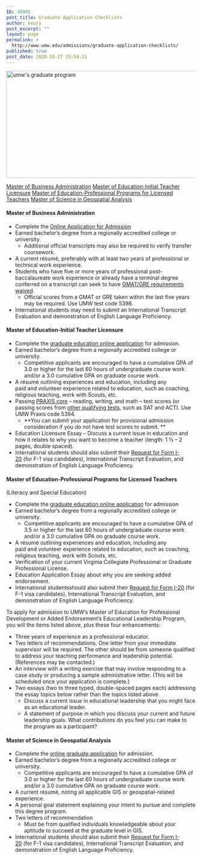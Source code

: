 ```yaml
---
ID: 48905
post_title: Graduate Application Checklists
author: keury
post_excerpt: ""
layout: page
permalink: >
  http://www.umw.edu/admissions/graduate-application-checklists/
published: true
post_date: 2020-10-27 15:54:21
---
```

<img class="aligncenter size-large wp-image-48500" src="http://www.umw.edu/admissions/wp-content/uploads/sites/6/2018/06/Untitled-design-20-1024x284.png" alt="umw's graduate program" width="1024" height="284" />

<a href="#Master of Business Administration">Master of Business Administration</a>
<a href="#Master of Education-Initial Teacher Licensure">Master of Education-Initial Teacher Licensure</a>
<a href="#Master of Education-Professional Programs for Licensed Teachers">Master of Education-Professional Programs for Licensed Teachers</a>
<a href="#Master of Science in Geospatial Analysis">Master of Science in Geospatial Analysis</a>
<h4><a id="Master of Business Administration"></a><strong>Master of Business Administration</strong></h4>
<ul>
 	<li>Complete the <a href="https://admissions.umw.edu/apply/?sr=a8f154ae-97ae-4eca-8187-234651110b0e">Online Application for Admission</a></li>
 	<li>Earned bachelor’s degree from a regionally accredited college or university.
<ul>
 	<li>Additional official transcripts may also be required to verify transfer coursework.</li>
</ul>
</li>
 	<li>A current résumé, preferably with at least two years of professional or technical work experience.</li>
 	<li>Students who have five or more years of professional post-baccalaureate work experience or already have a terminal degree conferred on a transcript can seek to have <a href="http://www.umw.edu/admissions/graduate/advising/waiver/">GMAT/GRE requirements waived</a>.
<ul>
 	<li>Official scores from a GMAT or GRE taken within the last five years may be required. Use UMW test code 5398.</li>
</ul>
</li>
 	<li>International students may need to submit an International Transcript Evaluation and demonstration of English Language Proficiency.</li>
</ul>
<h4><a id="Master of Education-Initial Teacher Licensure"></a><strong>Master of Education-Initial Teacher Licensure</strong></h4>
<ul>
 	<li>Complete the <a href="https://admissions.umw.edu/apply/?sr=a8f154ae-97ae-4eca-8187-234651110b0e">graduate education online application</a> for admission.</li>
 	<li>Earned bachelor’s degree from a regionally accredited college or university.
<ul>
 	<li>Competitive applicants are encouraged to have a cumulative GPA of 3.0 or higher for the last 60 hours of undergraduate course work and/or a 3.0 cumulative GPA on graduate course work.</li>
</ul>
</li>
 	<li>A résumé outlining experiences and education, including any paid and volunteer experience related to education, such as coaching, religious teaching, work with Scouts, etc.</li>
 	<li style="list-style-type: none"></li>
 	<li>Passing <a href="http://www.ets.org/praxis/about/core/">PRAXIS core</a> – reading, writing, and math – test scores (or passing scores from <a href="http://education.umw.edu/student-resources/testing-requirements-2/">other qualifying tests</a>, such as SAT and ACT). Use UMW Praxis code 5394.
<ul>
 	<li>**You can submit your application for provisional admission consideration if you do not have test scores to submit. **</li>
</ul>
</li>
 	<li>Education Licensure Essay – Discuss a current issue in education and how it relates to why you want to become a teacher (length: 1 ½ – 2 pages, double spaced).</li>
 	<li>International students should also submit their <a href="http://international.umw.edu/international-services/prospective/request-for-form-i-20/">Request for Form I-20</a> (for F-1 visa candidates), International Transcript Evaluation, and demonstration of English Language Proficiency.</li>
</ul>
<h4><a id="Master of Education-Professional Programs for Licensed Teachers"></a><strong>Master of Education-Professional Programs for Licensed Teachers</strong></h4>
(Literacy and Special Education)
<ul>
 	<li>Complete the <a href="https://admissions.umw.edu/apply/?sr=a8f154ae-97ae-4eca-8187-234651110b0e">graduate education online application</a> for admission</li>
 	<li>Earned bachelor’s degree from a regionally accredited college or university.
<ul>
 	<li>Competitive applicants are encouraged to have a cumulative GPA of 3.5 or higher for the last 60 hours of undergraduate course work and/or a 3.0 cumulative GPA on graduate course work.</li>
</ul>
</li>
 	<li>A résumé outlining experiences and education, including any paid and volunteer experience related to education, such as coaching, religious teaching, work with Scouts, etc.</li>
 	<li>Verification of your current Virginia Collegiate Professional or Graduate Professional License.</li>
 	<li>Education Application Essay about why you are seeking added endorsement.</li>
 	<li>International studentsshould also submit their <a href="http://international.umw.edu/international-services/prospective/request-for-form-i-20/">Request for Form I-20</a> (for F-1 visa candidates), International Transcript Evaluation, and demonstration of English Language Proficiency.</li>
</ul>
To apply for admission to UMW’s Master of Education for Professional Development or Added Endorsement’s Educational Leadership Program, you will the items listed above, plus these four enhancements:
<ul>
 	<li>Three years of experience as a professional educator.</li>
 	<li>Two letters of recommendations. One letter from your immediate supervisor will be required. The other should be from someone qualified to address your teaching performance and leadership potential. (References may be contacted.)</li>
 	<li>An interview with a writing exercise that may involve responding to a case study or producing a sample administrative letter. (This will be scheduled once your application is complete.)</li>
 	<li>Two essays (two to three typed, double-spaced pages each) addressing the essay topics below rather than the topics listed above.
<ul>
 	<li>Discuss a current issue in educational leadership that you might face as an educational leader.</li>
 	<li>A statement of purpose in which you discuss your current and future leadership goals. What contributions do you feel you can make to the program as a participant?</li>
</ul>
</li>
</ul>
<h4><a id="Master of Science in Geospatial Analysis"></a><strong>Master of Science in Geospatial Analysis</strong></h4>
<ul>
 	<li>Complete the <a href="https://www.umw.edu/admissions/apply/">online graduate application</a> for admission.</li>
 	<li>Earned bachelor’s degree from a regionally accredited college or university.
<ul>
 	<li>Competitive applicants are encouraged to have a cumulative GPA of 3.0 or higher for the last 60 hours of undergraduate course work and/or a 3.0 cumulative GPA on graduate course work.</li>
</ul>
</li>
 	<li>A current résumé, noting all applicable GIS or geospatial-related experience.</li>
 	<li>A personal goal statement explaining your intent to pursue and complete this degree program.</li>
 	<li>Two letters of recommendation
<ul>
 	<li>Must be from qualified individuals knowledgeable about your aptitude to succeed at the graduate level in GIS.</li>
</ul>
</li>
 	<li>International students should also submit their <a href="http://international.umw.edu/international-services/prospective/request-for-form-i-20/">Request for Form I-20</a> (for F-1 visa candidates), International Transcript Evaluation, and demonstration of English Language Proficiency.</li>
</ul>
&nbsp;